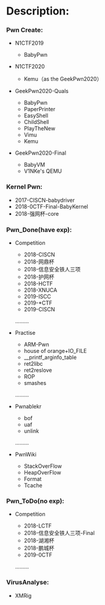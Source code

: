 # Description:

### Pwn Create:

- N1CTF2019

  - BabyPwn
- N1CTF2020

  - Kemu（as the GeekPwn2020）
- GeekPwn2020-Quals
  - BabyPwn
  - PaperPrinter
  - EasyShell
  - ChildShell
  - PlayTheNew
  - Vimu
  - Kemu
- GeekPwn2020-Final
  - BabyVM
  - V1NKe's QEMU

### Kernel Pwn:

- 2017-CISCN-babydriver
- 2018-0CTF-Final-BabyKernel
- 2018-强网杯-core

### Pwn_Done(have exp):

- Competition

  - 2018-CISCN
  - 2018-网鼎杯
  - 2018-信息安全铁人三项
  - 2018-护网杯
  - 2018-HCTF
  - 2018-XNUCA
  - 2019-ISCC
  - 2019-*CTF
  - 2019-CISCN

  .........

- Practise

  - ARM-Pwn
  - house of orange+IO_FILE
  - __printf_arginfo_table
  - ret2libc
  - ret2reslove
  - ROP
  - smashes

  .........

- Pwnablekr

  - bof
  - uaf
  - unlink

  .........

- PwnWiki

  - StackOverFlow
  - HeapOverFlow
  - Format
  - Tcache

### Pwn_ToDo(no exp):

- Competition

  - 2018-LCTF
  - 2018-信息安全铁人三项-Final
  - 2018-湖湘杯
  - 2018-鹏城杯
  - 2019-0CTF

  .........

### VirusAnalyse:

- XMRig

